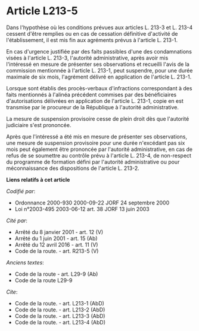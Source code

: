 # Article L213-5

Dans l'hypothèse où les conditions prévues aux articles L. 213-3 et L. 213-4 cessent d'être remplies ou en cas de cessation
définitive d'activité de l'établissement, il est mis fin aux agréments prévus à l'article L. 213-1.

En cas d'urgence justifiée par des faits passibles d'une des condamnations visées à l'article L. 213-3, l'autorité
administrative, après avoir mis l'intéressé en mesure de présenter ses observations et recueilli l'avis de la commission
mentionnée à l'article L. 213-1, peut suspendre, pour une durée maximale de six mois, l'agrément délivré en application de
l'article L. 213-1.

Lorsque sont établis des procès-verbaux d'infractions correspondant à des faits mentionnés à l'alinéa précédent commises par
des bénéficiaires d'autorisations délivrées en application de l'article L. 213-1, copie en est transmise par le procureur de
la République à l'autorité administrative.

La mesure de suspension provisoire cesse de plein droit dès que l'autorité judiciaire s'est prononcée.

Après que l'intéressé a été mis en mesure de présenter ses observations, une mesure de suspension provisoire pour une durée
n'excédant pas six mois peut également être prononcée par l'autorité administrative, en cas de refus de se soumettre au
contrôle prévu à l'article L. 213-4, de non-respect du programme de formation défini par l'autorité administrative ou pour
méconnaissance des dispositions de l'article L. 213-2.

**Liens relatifs à cet article**

_Codifié par_:

  - Ordonnance 2000-930 2000-09-22 JORF 24 septembre 2000
  - Loi n°2003-495 2003-06-12 art. 38 JORF 13 juin 2003

_Cité par_:

  - Arrêté du 8 janvier 2001 - art. 12 (V)
  - Arrêté du 1 juin 2001 - art. 15 (Ab)
  - Arrêté du 12 avril 2016 - art. 11 (V)
  - Code de la route. - art. R213-5 (V)

_Anciens textes_:

  - Code de la route - art. L29-9 (Ab)
  - Code de la route L29-9

_Cite_:

  - Code de la route. - art. L213-1 (AbD)
  - Code de la route. - art. L213-2 (AbD)
  - Code de la route. - art. L213-3 (AbD)
  - Code de la route. - art. L213-4 (AbD)
